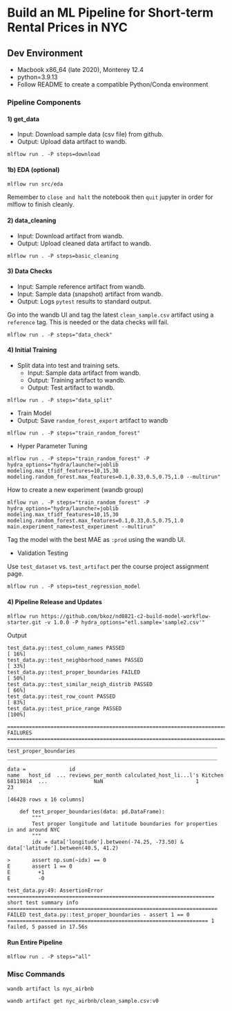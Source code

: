 # Build an ML Pipeline for Short-term Rental Prices in NYC

## Dev Environment

- Macbook x86_64 (late 2020), Monterey 12.4
- python=3.9.13
- Follow README to create a compatible Python/Conda environment

### Pipeline Components

#### 1) get_data

- Input: Download sample data (csv file) from github.
- Output: Upload data artifact to wandb.

```
mlflow run . -P steps=download
```

#### 1b) EDA (optional)
```
mlflow run src/eda
```

Remember to `close and halt` the notebook then `quit` jupyter in order for mlflow to finish cleanly.

#### 2) data_cleaning

- Input: Download artifact from wandb.
- Output: Upload cleaned data artifact to wandb.

```
mlflow run . -P steps=basic_cleaning
```

#### 3) Data Checks

- Input: Sample reference artifact from wandb.
- Input: Sample data (snapshot) artifact from wandb.
- Output: Logs `pytest` results to standard output.

Go into the wandb UI and tag the latest `clean_sample.csv` artifact using a `reference` tag.
This is needed or the data checks will fail.

```
mlflow run . -P steps="data_check"
```

#### 4) Initial Training

- Split data into test and training sets.
  - Input: Sample data artifact from wandb.
  - Output: Training artifact to wandb.
  - Output: Test artifact to wandb.

```
mlflow run . -P steps="data_split"
```

- Train Model
 - Output: Save `random_forest_export` artifact to wandb
```
mlflow run . -P steps="train_random_forest"
```
- Hyper Parameter Tuning
```
mlflow run . -P steps="train_random_forest" -P hydra_options="hydra/launcher=joblib modeling.max_tfidf_features=10,15,30 modeling.random_forest.max_features=0.1,0.33,0.5,0.75,1.0 --multirun"
```

How to create a new experiment (wandb group)
```
mlflow run . -P steps="train_random_forest" -P hydra_options="hydra/launcher=joblib modeling.max_tfidf_features=10,15,30 modeling.random_forest.max_features=0.1,0.33,0.5,0.75,1.0 main.experiment_name=test_experiment --multirun"
```

Tag the model with the best MAE as `:prod` using the wandb UI.

- Validation Testing

Use `test_dataset` vs. `test_artifact` per the course project assignment page.

```
mlflow run . -P steps=test_regression_model
```

#### 4) Pipeline Release and Updates

```
mlflow run https://github.com/bkoz/nd0821-c2-build-model-workflow-starter.git -v 1.0.0 -P hydra_options="etl.sample='sample2.csv'"
```
Output
```
test_data.py::test_column_names PASSED                                                                                                                   [ 16%]
test_data.py::test_neighborhood_names PASSED                                                                                                             [ 33%]
test_data.py::test_proper_boundaries FAILED                                                                                                              [ 50%]
test_data.py::test_similar_neigh_distrib PASSED                                                                                                          [ 66%]
test_data.py::test_row_count PASSED                                                                                                                      [ 83%]
test_data.py::test_price_range PASSED                                                                                                                    [100%]

=========================================================================== FAILURES ===========================================================================
____________________________________________________________________ test_proper_boundaries ____________________________________________________________________

data =              id                                               name   host_id  ... reviews_per_month calculated_host_li...l's Kitchen  68119814  ...               NaN                              1               23

[46428 rows x 16 columns]

    def test_proper_boundaries(data: pd.DataFrame):
        """
        Test proper longitude and latitude boundaries for properties in and around NYC
        """
        idx = data['longitude'].between(-74.25, -73.50) & data['latitude'].between(40.5, 41.2)
    
>       assert np.sum(~idx) == 0
E       assert 1 == 0
E         +1
E         -0

test_data.py:49: AssertionError
=================================================================== short test summary info ====================================================================
FAILED test_data.py::test_proper_boundaries - assert 1 == 0
================================================================= 1 failed, 5 passed in 17.56s 
```



#### Run Entire Pipeline
```
mlflow run . -P steps="all"
```

### Misc Commands
```
wandb artifact ls nyc_airbnb

wandb artifact get nyc_airbnb/clean_sample.csv:v0
```
